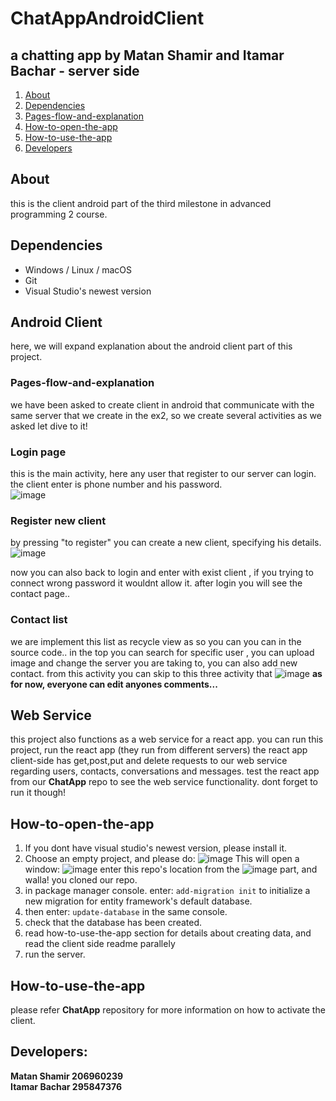 # ChatAppAndroidClient
## a chatting app by Matan Shamir and Itamar Bachar - server side
1. [About](#About)
2. [Dependencies](#dependencies)  
3. [Pages-flow-and-explanation](#Pages-flow-and-explanation)
4. [How-to-open-the-app](#How-to-open-the-app)
5. [How-to-use-the-app](#How-to-use-the-app)
6. [Developers](#Developers)


## About
this is the client android part of the third milestone in advanced programming 2 course.

## Dependencies
* Windows / Linux / macOS
* Git
* Visual Studio's newest version
## Android Client
here, we will expand explanation about the android client part of this project.
### Pages-flow-and-explanation 
we have been asked to create client in android that communicate with the same server that we create in the ex2,
so we create several activities as we asked let dive to it!

### Login page
this is the main activity, here any user that register to our server can login.
the client enter is phone number and his password.
<br />
![image](https://user-images.githubusercontent.com/84122241/174067442-b0f55067-d755-4e34-8414-f036133346b0.png)

### Register new client
by pressing "to register" you can create a new client, specifying his details.
<br />
![image](https://user-images.githubusercontent.com/84122241/174067709-f03ef097-58e9-4678-9291-48b887405d30.png)
<br />

now you can also back to login and enter with exist client , if you trying to connect wrong password it wouldnt allow it.
after login you will see the contact page..

### Contact list
we are implement this list as recycle view as so you can you can in the source code..
in the top you can search for specific user , you can upload image and change the server you are taking to, you can also add new contact. 
from this activity you can skip to this three activity that 
![image](https://user-images.githubusercontent.com/84122241/174068333-b501eba6-812b-479a-ae06-1f40800639fe.png)
**as for now, everyone can edit anyones comments...**

## Web Service
this project also functions as a web service for a react app.
you can run this project, run the react app (they run from different servers)
the react app client-side has get,post,put and delete requests to our web service regarding users, contacts, conversations and messages.
test the react app from our **ChatApp** repo to see the web service functionality. dont forget to run it though!

## How-to-open-the-app

1. If you dont have visual studio's newest version, please install it.
2. Choose an empty project, and please do:
  ![image](https://user-images.githubusercontent.com/74719554/170250838-2316fed6-fa43-44ef-8953-2a6fa751ba92.png)
   This will open a window:
   ![image](https://user-images.githubusercontent.com/74719554/170250972-b5c02025-8ade-478d-84e7-d477229f7059.png)
enter this repo's location from the ![image](https://user-images.githubusercontent.com/74719554/170251059-59ce3781-092e-4e43-8c58-cb6c3e9df193.png)
part, and walla! you cloned our repo.
3. in package manager console. enter: 
   ``` add-migration init ``` to initialize a new migration for entity framework's default database.
4. then enter:
   ``` update-database ``` in the same console.
5. check that the database has been created.
6. read how-to-use-the-app section for details about creating data, and read the client side readme parallely
7. run the server.

## How-to-use-the-app
please refer **ChatApp** repository for more information on how to activate the client.

## Developers:
**Matan Shamir 206960239** <br />
**Itamar Bachar 295847376**
